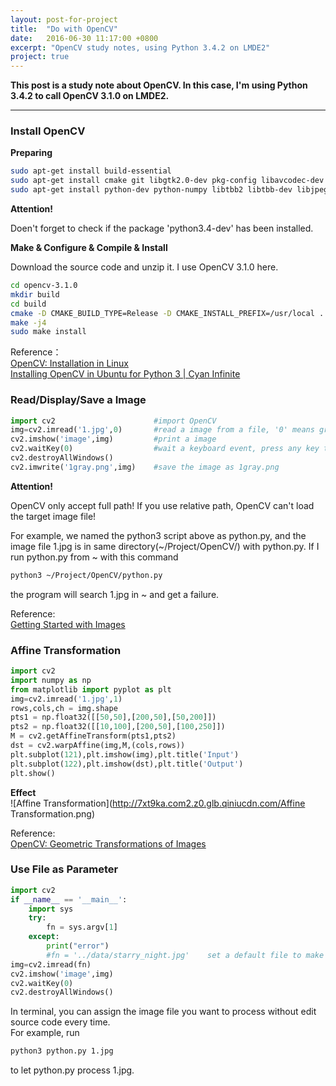 ```yaml
---
layout: post-for-project
title:  "Do with OpenCV"
date:   2016-06-30 11:17:00 +0800
excerpt: "OpenCV study notes, using Python 3.4.2 on LMDE2"
project: true
---
```


**This post is a study note about OpenCV. In this case, I'm using Python 3.4.2 to call OpenCV 3.1.0 on LMDE2.**

****

### Install OpenCV

**Preparing**

```bash
sudo apt-get install build-essential
sudo apt-get install cmake git libgtk2.0-dev pkg-config libavcodec-dev libavformat-dev libswscale-dev
sudo apt-get install python-dev python-numpy libtbb2 libtbb-dev libjpeg-dev libpng-dev libtiff-dev libjasper-dev libdc1394-22-dev
```

**Attention!**  

Doen't forget to check if the package 'python3.4-dev' has been installed.

**Make & Configure & Compile & Install**

Download the source code and unzip it. I use OpenCV 3.1.0 here.

```bash
cd opencv-3.1.0
mkdir build
cd build
cmake -D CMAKE_BUILD_TYPE=Release -D CMAKE_INSTALL_PREFIX=/usr/local ..
make -j4
sudo make install
```

Reference：  
[OpenCV: Installation in Linux](http://docs.opencv.org/3.1.0/d7/d9f/tutorial_linux_install.html)  
[Installing OpenCV in Ubuntu for Python 3 | Cyan Infinite](http://cyaninfinite.com/tutorials/installing-opencv-in-ubuntu-for-python-3/)

### Read/Display/Save a Image

```python
import cv2                      #import OpenCV
img=cv2.imread('1.jpg',0)       #read a image from a file, '0' means grayscale, change it into '1' to read a colorful image
cv2.imshow('image',img)         #print a image
cv2.waitKey(0)                  #wait a keyboard event, press any key to exit
cv2.destroyAllWindows()
cv2.imwrite('1gray.png',img)    #save the image as 1gray.png
```

**Attention!**  

OpenCV only accept full path! If you use relative path, OpenCV can't load the target image file!

For example, we named the python3 script above as python.py, and the image file 1.jpg is in same directory(~/Project/OpenCV/) with python.py. If I run python.py from ~ with this command
```bash
python3 ~/Project/OpenCV/python.py
```
the program will search 1.jpg in ~ and get a failure.

Reference:  
[Getting Started with Images](http://docs.opencv.org/3.1.0/dc/d2e/tutorial_py_image_display.html)

### Affine Transformation

```python
import cv2
import numpy as np
from matplotlib import pyplot as plt
img=cv2.imread('1.jpg',1)
rows,cols,ch = img.shape
pts1 = np.float32([[50,50],[200,50],[50,200]])
pts2 = np.float32([[10,100],[200,50],[100,250]])
M = cv2.getAffineTransform(pts1,pts2)
dst = cv2.warpAffine(img,M,(cols,rows))
plt.subplot(121),plt.imshow(img),plt.title('Input')
plt.subplot(122),plt.imshow(dst),plt.title('Output')
plt.show()
```

**Effect**  
![Affine Transformation](http://7xt9ka.com2.z0.glb.qiniucdn.com/Affine Transformation.png)

Reference:  
[OpenCV: Geometric Transformations of Images](http://docs.opencv.org/3.1.0/da/d6e/tutorial_py_geometric_transformations.html)

### Use File as Parameter

```python
import cv2
if __name__ == '__main__':
    import sys
    try:
        fn = sys.argv[1]
    except:
        print("error")
        #fn = '../data/starry_night.jpg'    set a default file to make sure the program can run without error
img=cv2.imread(fn)
cv2.imshow('image',img)
cv2.waitKey(0)
cv2.destroyAllWindows()
```

In terminal, you can assign the image file you want to process without edit source code every time.  
For example, run
```bash
python3 python.py 1.jpg
```
to let python.py process 1.jpg.
